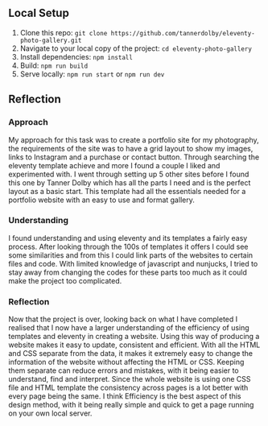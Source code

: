 
## Local Setup
1. Clone this repo: `git clone https://github.com/tannerdolby/eleventy-photo-gallery.git`
2. Navigate to your local copy of the project: `cd eleventy-photo-gallery`
3. Install dependencies: `npm install`
4. Build: `npm run build`
5. Serve locally: `npm run start` or `npm run dev`

## Reflection 

### Approach

My approach for this task was to create a portfolio site for my photography, the requirements of the site was to have a grid layout to show my images, links to Instagram and a purchase or contact button. Through searching the eleventy template achieve and more I found a couple I liked and experimented with. I went through setting up 5 other sites before I found this one by Tanner Dolby which has all the parts I need and is the perfect layout as a basic start. This template had all the essentials needed for a portfolio website with an easy to use and format gallery. 

### Understanding 

I found understanding and using eleventy and its templates a fairly easy process. After looking through the 100s of templates it offers I could see some similarities and from this I could link parts of the websites to certain files and code. With limited knowledge of javascript and nunjucks, I tried to stay away from changing the codes for these parts too much as it could make the project too complicated.  

### Reflection

Now that the project is over, looking back on what I have completed I realised that I now have a larger understanding of the efficiency of using templates and eleventy in creating a website. Using this way of producing a website makes it easy to update, consistent and efficient. With all the HTML and CSS separate from the data, it makes it extremely easy to change the information of the website without affecting the HTML or CSS. Keeping them separate can reduce errors and mistakes, with it being easier to understand, find and interpret. Since the whole website is using one CSS file and HTML template the consistency across pages is a lot better with every page being the same. I think Efficiency is the best aspect of this design method, with it being really simple and quick to get a page running on your own local server.